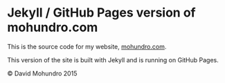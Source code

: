 # Jekyll / GitHub Pages version of mohundro.com

This is the source code for my website, [mohundro.com](http://mohundro.com).

This version of the site is built with Jekyll and is running on GitHub Pages.

&copy; David Mohundro 2015
